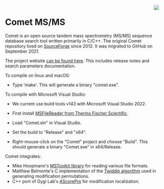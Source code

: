 <img src="https://uwpr.github.io/Comet/images/cometlogo_1_small.png" align="right">

# Comet MS/MS

Comet is an open source tandem mass spectrometry (MS/MS) sequence database search tool written primarily in C/C++. The original Comet repository lived on [SourceForge](https://sourceforge.net/projects/comet-ms/) since 2012. It was migrated to GitHub on September 2021.

The project website [can be found here](https://uwpr.github.io/Comet/). This includes release notes and search parameters documentation.

To compile on linux and macOS:

- Type 'make'.  This will generate a binary "comet.exe".

To compile with Microsoft Visual Studio:

- We current use build tools v143 with Microsoft Visual Studio 2022.

- First install [MSFileReader from Thermo Fischer Scientific](https://uwpr.github.io/Comet/notes/20220228_rawfile.html).

- Load "Comet.sln" in Visual Studio.

- Set the build to "Release" and "x64".

- Right-mouse-click on the "Comet" project and choose "Build". This should generate a binary "Comet.exe" in x64/Release.

Comet integrates:
- Mike Hoopmann's [MSToolkit library](https://github.com/mhoopmann/mstoolkit) for reading various file formats.
- Matthew Belmonte's C implementation of the [Twiddle algorithm](https://www.netlib.org/toms-2014-06-10/382) used in generating modification permutations.
- C++ port of Gygi Lab's [AScorePro](https://github.com/gygilab/MPToolkit/) for modification localization. 
